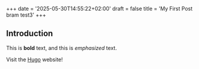 +++
date = '2025-05-30T14:55:22+02:00'
draft = false
title = 'My First Post bram test3'
+++
## Introduction

This is **bold** text, and this is *emphasized* text.

Visit the [Hugo](https://gohugo.io) website!
